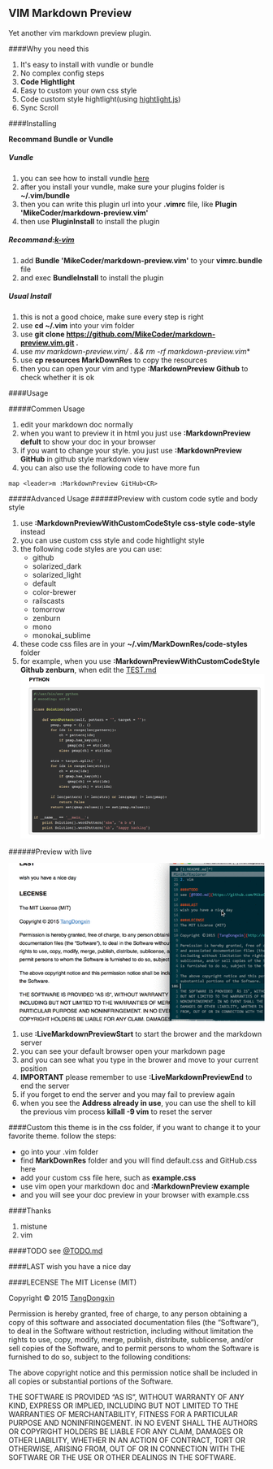 VIM Markdown Preview
---
Yet another vim markdown preview plugin.

####Why you need this
1. It's easy to install with vundle or bundle
2. No complex config steps
3. **Code Hightlight**
4. Easy to custom your own css style
5. Code custom style hightlight(using [hightlight.js](https://highlightjs.org/))
6. Sync Scroll

####Installing

**Recommand Bundle or Vundle**

##### Vundle
1. you can see how to install vundle [here](https://github.com/VundleVim/Vundle.vim)
2. after you install your vundle, make sure your plugins folder is **~/.vim/bundle**
3. then you can write this plugin url into your **.vimrc** file, like **Plugin 'MikeCoder/markdown-preview.vim'**
4. then use **PluginInstall** to install the plugin

##### Recommand:[k-vim](https://github.com/wklken/k-vim)
1. add **Bundle 'MikeCoder/markdown-preview.vim'** to your **vimrc.bundle** file
2. and exec **BundleInstall** to install the plugin

##### Usual Install
1. this is not a good choice, make sure every step is right
2. use **cd ~/.vim** into your vim folder
3. use **git clone https://github.com/MikeCoder/markdown-preview.vim.git .**
4. use **mv markdown-preview.vim/* . && rm -rf markdown-preview.vim**
5. use **cp resources MarkDownRes** to copy the resources
6. then you can open your vim and type **:MarkdownPreview Github** to check whether it is ok

####Usage

#####Commen Usage
1. edit your markdown doc normally
2. when you want to preview it in html you just use **:MarkdownPreview defult** to show your doc in your browser
3. if you want to change your style. you just use **:MarkdownPreview GitHub** in github style markdown view
4. you can also use the following code to have more fun
```
map <leader>m :MarkdownPreview GitHub<CR>
```

#####Advanced Usage
######Preview with custom code sytle and body style
1. use **:MarkdownPreviewWithCustomCodeStyle css-style code-style** instead
2. you can use custom css style and code hightlight style
3. the following code styles are you can use:
    + github
    + solarized_dark
    + solarized_light
    + default
    + color-brewer
    + railscasts
    + tomorrow
    + zenburn
    + mono
    + monokai_sublime
4. these code css files are in your **~/.vim/MarkDownRes/code-styles** folder
5. for example, when you use **:MarkdownPreviewWithCustomCodeStyle Github zenburn**, when edit the [TEST.md](./TEST.md)
    ![code hightlight example](./images/code-style.png)

######Preview with live

![exmaple](./images/example.gif)

1. use **:LiveMarkdownPreviewStart** to start the brower and the markdown server
2. you can see your default browser open your markdown page
3. and you can see what you type in the brower and move to your current position
4. **IMPORTANT** please remember to use **:LiveMarkdownPreviewEnd** to end the server
5. if you forget to end the server and you may fail to preview again
6. when you see the **Address already in use**, you can use the shell to kill the previous vim process **killall -9 vim** to reset the server

####Custom
this theme is in the css folder, if you want to change it to your favorite theme. follow the steps:

- go into your .vim folder
- find **MarkDownRes** folder and you will find default.css and GitHub.css here
- add your custom css file here, such as **example.css**
- use vim open your markdown doc and **:MarkdownPreview example**
- and you will see your doc preview in your browser with example.css

####Thanks
1. mistune
2. vim

####TODO
see [@TODO.md](https://github.com/MikeCoder/markdown-preview.vim/blob/master/TODO.md)

####LAST
wish you have a nice day

####LECENSE
The MIT License (MIT)

Copyright © 2015 [TangDongxin](http://mikecoder.cn)

Permission is hereby granted, free of charge, to any person obtaining a copy of this software
and associated documentation files (the “Software”), to deal in the Software without restriction,
including without limitation the rights to use, copy, modify, merge, publish, distribute,
sublicense, and/or sell copies of the Software, and to permit persons to whom the Software
is furnished to do so, subject to the following conditions:

The above copyright notice and this permission notice shall be included in all copies or
substantial portions of the Software.

THE SOFTWARE IS PROVIDED “AS IS”, WITHOUT WARRANTY OF ANY KIND, EXPRESS OR IMPLIED, INCLUDING
BUT NOT LIMITED TO THE WARRANTIES OF MERCHANTABILITY, FITNESS FOR A PARTICULAR PURPOSE AND
NONINFRINGEMENT. IN NO EVENT SHALL THE AUTHORS OR COPYRIGHT HOLDERS BE LIABLE FOR ANY CLAIM,
DAMAGES OR OTHER LIABILITY, WHETHER IN AN ACTION OF CONTRACT, TORT OR OTHERWISE, ARISING
FROM, OUT OF OR IN CONNECTION WITH THE SOFTWARE OR THE USE OR OTHER DEALINGS IN THE SOFTWARE.


